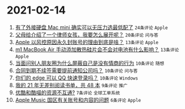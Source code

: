 # 2021-02-14

1. [有了外接硬盘 Mac mini 确实可以无压力选最低配了](https://www.v2ex.com/t/753250) `24条评论` `Apple`
1. [父母给介绍了一个律师女孩，我要怎么展开呢？](https://www.v2ex.com/t/753263) `20条评论` `问与答`
1. [Apple 以风控原因永久封账号的理由到底是啥？](https://www.v2ex.com/t/753265) `13条评论` `Apple`
1. [m1 MacBook Air 手动添加散热硅片会不会对电池有什么影响？](https://www.v2ex.com/t/753247) `13条评论` `Apple`
1. [当面问别人朋友圈为什么屏蔽自己是没有情商的行为](https://www.v2ex.com/t/753261) `10条评论` `随想`
1. [合同到期不续签需要提前通知公司吗？](https://www.v2ex.com/t/753259) `10条评论` `问与答`
1. [你们的 edge 可以 QQ 快速登录吗？](https://www.v2ex.com/t/753246) `10条评论` `Windows`
1. [我的 21 年无差别阅读书单，共 48 本](https://www.v2ex.com/t/753268) `9条评论` `推广`
1. [优酷和酷喵的资源不互通?](https://www.v2ex.com/t/753258) `7条评论` `全球工单系统`
1. [Apple Music 国区有关账号和内容的问题](https://www.v2ex.com/t/753252) `6条评论` `Apple`
